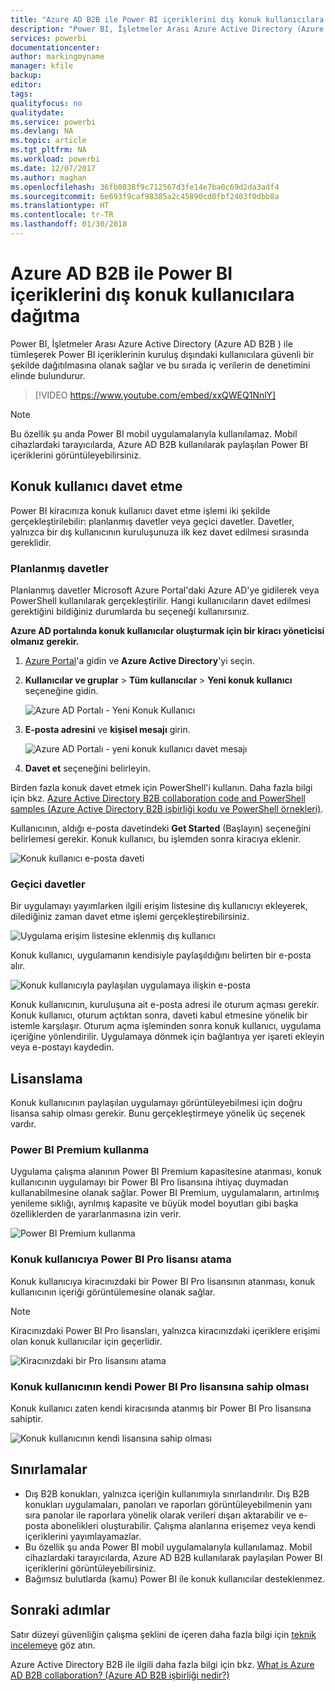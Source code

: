```yaml
---
title: "Azure AD B2B ile Power BI içeriklerini dış konuk kullanıcılara dağıtma"
description: "Power BI, İşletmeler Arası Azure Active Directory (Azure AD B2B ) ile tümleşerek Power BI içeriklerinin kuruluş dışındaki kullanıcılara güvenli bir şekilde dağıtılmasına olanak sağlar."
services: powerbi
documentationcenter: 
author: markingmyname
manager: kfile
backup: 
editor: 
tags: 
qualityfocus: no
qualitydate: 
ms.service: powerbi
ms.devlang: NA
ms.topic: article
ms.tgt_pltfrm: NA
ms.workload: powerbi
ms.date: 12/07/2017
ms.author: maghan
ms.openlocfilehash: 36fb0838f9c712567d3fe14e7ba0c69d2da3adf4
ms.sourcegitcommit: 6e693f9caf98385a2c45890cd0fbf2403f0dbb8a
ms.translationtype: HT
ms.contentlocale: tr-TR
ms.lasthandoff: 01/30/2018
---
```

# <a name="distribute-power-bi-content-to-external-guest-users-with-azure-ad-b2b"></a>Azure AD B2B ile Power BI içeriklerini dış konuk kullanıcılara dağıtma

Power BI, İşletmeler Arası Azure Active Directory (Azure AD B2B ) ile tümleşerek Power BI içeriklerinin kuruluş dışındaki kullanıcılara güvenli bir şekilde dağıtılmasına olanak sağlar ve bu sırada iç verilerin de denetimini elinde bulundurur.

> [!VIDEO https://www.youtube.com/embed/xxQWEQ1NnlY]

> [!NOTE]
> Bu özellik şu anda Power BI mobil uygulamalarıyla kullanılamaz. Mobil cihazlardaki tarayıcılarda, Azure AD B2B kullanılarak paylaşılan Power BI içeriklerini görüntüleyebilirsiniz. 

## <a name="invite-guest-users"></a>Konuk kullanıcı davet etme

Power BI kiracınıza konuk kullanıcı davet etme işlemi iki şekilde gerçekleştirilebilir: planlanmış davetler veya geçici davetler. Davetler, yalnızca bir dış kullanıcının kuruluşunuza ilk kez davet edilmesi sırasında gereklidir.

### <a name="planned-invites"></a>Planlanmış davetler

Planlanmış davetler Microsoft Azure Portal'daki Azure AD'ye gidilerek veya PowerShell kullanılarak gerçekleştirilir. Hangi kullanıcıların davet edilmesi gerektiğini bildiğiniz durumlarda bu seçeneği kullanırsınız. 

**Azure AD portalında konuk kullanıcılar oluşturmak için bir kiracı yöneticisi olmanız gerekir.**

1. [Azure Portal](https://portal.azure.com)'a gidin ve **Azure Active Directory**'yi seçin.

2. **Kullanıcılar ve gruplar** > **Tüm kullanıcılar** > **Yeni konuk kullanıcı** seçeneğine gidin.

    ![Azure AD Portalı - Yeni Konuk Kullanıcı](media/service-admin-azure-ad-b2b/azuread-portal-new-guest-user.png)

3. **E-posta adresini** ve **kişisel mesajı** girin.

    ![Azure AD Portalı - yeni konuk kullanıcı davet mesajı](media/service-admin-azure-ad-b2b/azuread-portal-invite-message.png)

4. **Davet et** seçeneğini belirleyin.

Birden fazla konuk davet etmek için PowerShell'i kullanın. Daha fazla bilgi için bkz. [Azure Active Directory B2B collaboration code and PowerShell samples (Azure Active Directory B2B işbirliği kodu ve PowerShell örnekleri)](https://docs.microsoft.com/azure/active-directory/active-directory-b2b-code-samples).

Kullanıcının, aldığı e-posta davetindeki **Get Started** (Başlayın) seçeneğini belirlemesi gerekir. Konuk kullanıcı, bu işlemden sonra kiracıya eklenir.

![Konuk kullanıcı e-posta daveti](media/service-admin-azure-ad-b2b/guest-user-invite-email.png)

### <a name="ad-hoc-invites"></a>Geçici davetler

Bir uygulamayı yayımlarken ilgili erişim listesine dış kullanıcıyı ekleyerek, dilediğiniz zaman davet etme işlemi gerçekleştirebilirsiniz.

![Uygulama erişim listesine eklenmiş dış kullanıcı](media/service-admin-azure-ad-b2b/power-bi-app-access.png)

Konuk kullanıcı, uygulamanın kendisiyle paylaşıldığını belirten bir e-posta alır.

![Konuk kullanıcıyla paylaşılan uygulamaya ilişkin e-posta](media/service-admin-azure-ad-b2b/guest-user-invite-email2.png)

Konuk kullanıcının, kuruluşuna ait e-posta adresi ile oturum açması gerekir. Konuk kullanıcı, oturum açtıktan sonra, daveti kabul etmesine yönelik bir istemle karşılaşır. Oturum açma işleminden sonra konuk kullanıcı, uygulama içeriğine yönlendirilir. Uygulamaya dönmek için bağlantıya yer işareti ekleyin veya e-postayı kaydedin.

## <a name="licensing"></a>Lisanslama

Konuk kullanıcının paylaşılan uygulamayı görüntüleyebilmesi için doğru lisansa sahip olması gerekir. Bunu gerçekleştirmeye yönelik üç seçenek vardır.

### <a name="use-power-bi-premium"></a>Power BI Premium kullanma

Uygulama çalışma alanının Power BI Premium kapasitesine atanması, konuk kullanıcının uygulamayı bir Power BI Pro lisansına ihtiyaç duymadan kullanabilmesine olanak sağlar. Power BI Premium, uygulamaların, artırılmış yenileme sıklığı, ayrılmış kapasite ve büyük model boyutları gibi başka özelliklerden de yararlanmasına izin verir.

![Power BI Premium kullanma](media/service-admin-azure-ad-b2b/license-approach1.png)

### <a name="assign-power-bi-pro-license-to-guest-user"></a>Konuk kullanıcıya Power BI Pro lisansı atama

Konuk kullanıcıya kiracınızdaki bir Power BI Pro lisansının atanması, konuk kullanıcının içeriği görüntülemesine olanak sağlar.

> [!NOTE]
> Kiracınızdaki Power BI Pro lisansları, yalnızca kiracınızdaki içeriklere erişimi olan konuk kullanıcılar için geçerlidir.

![Kiracınızdaki bir Pro lisansını atama](media/service-admin-azure-ad-b2b/license-approach2.png)

### <a name="guest-user-brings-their-own-power-bi-pro-license"></a>Konuk kullanıcının kendi Power BI Pro lisansına sahip olması

Konuk kullanıcı zaten kendi kiracısında atanmış bir Power BI Pro lisansına sahiptir.

![Konuk kullanıcının kendi lisansına sahip olması](media/service-admin-azure-ad-b2b/license-approach3.png)

## <a name="limitations"></a>Sınırlamalar

* Dış B2B konukları, yalnızca içeriğin kullanımıyla sınırlandırılır. Dış B2B konukları uygulamaları, panoları ve raporları görüntüleyebilmenin yanı sıra panolar ile raporlara yönelik olarak verileri dışarı aktarabilir ve e-posta abonelikleri oluşturabilir. Çalışma alanlarına erişemez veya kendi içeriklerini yayımlayamazlar.
* Bu özellik şu anda Power BI mobil uygulamalarıyla kullanılamaz. Mobil cihazlardaki tarayıcılarda, Azure AD B2B kullanılarak paylaşılan Power BI içeriklerini görüntüleyebilirsiniz.
* Bağımsız bulutlarda (kamu) Power BI ile konuk kullanıcılar desteklenmez.

## <a name="next-steps"></a>Sonraki adımlar

Satır düzeyi güvenliğin çalışma şeklini de içeren daha fazla bilgi için [teknik incelemeye](https://aka.ms/powerbi-b2b-whitepaper) göz atın.

Azure Active Directory B2B ile ilgili daha fazla bilgi için bkz. [What is Azure AD B2B collaboration? (Azure AD B2B işbirliği nedir?)](https://docs.microsoft.com/azure/active-directory/active-directory-b2b-what-is-azure-ad-b2b)